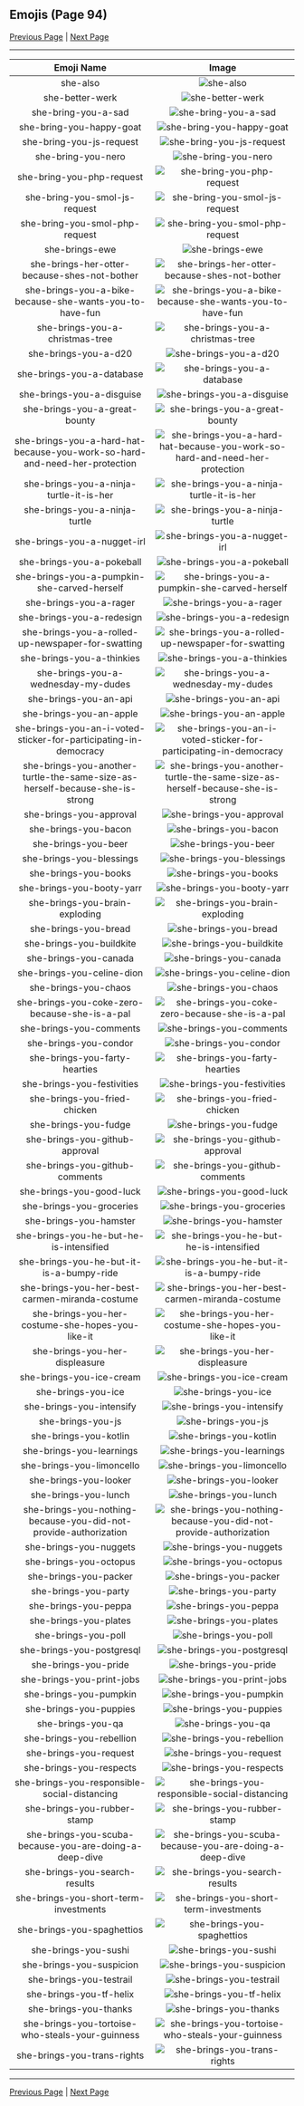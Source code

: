 
## Emojis (Page 94)

[Previous Page](/docs/hc/page-s-0093.md)
  | [Next Page](/docs/hc/page-s-0095.md)

<hr />

|Emoji Name|Image|
| :-: | :-: |
|she-also| ![she-also](/emojis/hc/she-also.png)|
|she-better-werk| ![she-better-werk](/emojis/hc/she-better-werk.png)|
|she-bring-you-a-sad| ![she-bring-you-a-sad](/emojis/hc/she-bring-you-a-sad.png)|
|she-bring-you-happy-goat| ![she-bring-you-happy-goat](/emojis/hc/she-bring-you-happy-goat.gif)|
|she-bring-you-js-request| ![she-bring-you-js-request](/emojis/hc/she-bring-you-js-request.png)|
|she-bring-you-nero| ![she-bring-you-nero](/emojis/hc/she-bring-you-nero.png)|
|she-bring-you-php-request| ![she-bring-you-php-request](/emojis/hc/she-bring-you-php-request.png)|
|she-bring-you-smol-js-request| ![she-bring-you-smol-js-request](/emojis/hc/she-bring-you-smol-js-request.png)|
|she-bring-you-smol-php-request| ![she-bring-you-smol-php-request](/emojis/hc/she-bring-you-smol-php-request.png)|
|she-brings-ewe| ![she-brings-ewe](/emojis/hc/she-brings-ewe.png)|
|she-brings-her-otter-because-shes-not-bother| ![she-brings-her-otter-because-shes-not-bother](/emojis/hc/she-brings-her-otter-because-shes-not-bother.png)|
|she-brings-you-a-bike-because-she-wants-you-to-have-fun| ![she-brings-you-a-bike-because-she-wants-you-to-have-fun](/emojis/hc/she-brings-you-a-bike-because-she-wants-you-to-have-fun.png)|
|she-brings-you-a-christmas-tree| ![she-brings-you-a-christmas-tree](/emojis/hc/she-brings-you-a-christmas-tree.png)|
|she-brings-you-a-d20| ![she-brings-you-a-d20](/emojis/hc/she-brings-you-a-d20.png)|
|she-brings-you-a-database| ![she-brings-you-a-database](/emojis/hc/she-brings-you-a-database.png)|
|she-brings-you-a-disguise| ![she-brings-you-a-disguise](/emojis/hc/she-brings-you-a-disguise.png)|
|she-brings-you-a-great-bounty| ![she-brings-you-a-great-bounty](/emojis/hc/she-brings-you-a-great-bounty.png)|
|she-brings-you-a-hard-hat-because-you-work-so-hard-and-need-her-protection| ![she-brings-you-a-hard-hat-because-you-work-so-hard-and-need-her-protection](/emojis/hc/she-brings-you-a-hard-hat-because-you-work-so-hard-and-need-her-protection.png)|
|she-brings-you-a-ninja-turtle-it-is-her| ![she-brings-you-a-ninja-turtle-it-is-her](/emojis/hc/she-brings-you-a-ninja-turtle-it-is-her.png)|
|she-brings-you-a-ninja-turtle| ![she-brings-you-a-ninja-turtle](/emojis/hc/she-brings-you-a-ninja-turtle.png)|
|she-brings-you-a-nugget-irl| ![she-brings-you-a-nugget-irl](/emojis/hc/she-brings-you-a-nugget-irl.png)|
|she-brings-you-a-pokeball| ![she-brings-you-a-pokeball](/emojis/hc/she-brings-you-a-pokeball.png)|
|she-brings-you-a-pumpkin-she-carved-herself| ![she-brings-you-a-pumpkin-she-carved-herself](/emojis/hc/she-brings-you-a-pumpkin-she-carved-herself.png)|
|she-brings-you-a-rager| ![she-brings-you-a-rager](/emojis/hc/she-brings-you-a-rager.gif)|
|she-brings-you-a-redesign| ![she-brings-you-a-redesign](/emojis/hc/she-brings-you-a-redesign.png)|
|she-brings-you-a-rolled-up-newspaper-for-swatting| ![she-brings-you-a-rolled-up-newspaper-for-swatting](/emojis/hc/she-brings-you-a-rolled-up-newspaper-for-swatting.png)|
|she-brings-you-a-thinkies| ![she-brings-you-a-thinkies](/emojis/hc/she-brings-you-a-thinkies.png)|
|she-brings-you-a-wednesday-my-dudes| ![she-brings-you-a-wednesday-my-dudes](/emojis/hc/she-brings-you-a-wednesday-my-dudes.png)|
|she-brings-you-an-api| ![she-brings-you-an-api](/emojis/hc/she-brings-you-an-api.png)|
|she-brings-you-an-apple| ![she-brings-you-an-apple](/emojis/hc/she-brings-you-an-apple.png)|
|she-brings-you-an-i-voted-sticker-for-participating-in-democracy| ![she-brings-you-an-i-voted-sticker-for-participating-in-democracy](/emojis/hc/she-brings-you-an-i-voted-sticker-for-participating-in-democracy.png)|
|she-brings-you-another-turtle-the-same-size-as-herself-because-she-is-strong| ![she-brings-you-another-turtle-the-same-size-as-herself-because-she-is-strong](/emojis/hc/she-brings-you-another-turtle-the-same-size-as-herself-because-she-is-strong.png)|
|she-brings-you-approval| ![she-brings-you-approval](/emojis/hc/she-brings-you-approval.png)|
|she-brings-you-bacon| ![she-brings-you-bacon](/emojis/hc/she-brings-you-bacon.png)|
|she-brings-you-beer| ![she-brings-you-beer](/emojis/hc/she-brings-you-beer.png)|
|she-brings-you-blessings| ![she-brings-you-blessings](/emojis/hc/she-brings-you-blessings.png)|
|she-brings-you-books| ![she-brings-you-books](/emojis/hc/she-brings-you-books.png)|
|she-brings-you-booty-yarr| ![she-brings-you-booty-yarr](/emojis/hc/she-brings-you-booty-yarr.png)|
|she-brings-you-brain-exploding| ![she-brings-you-brain-exploding](/emojis/hc/she-brings-you-brain-exploding.png)|
|she-brings-you-bread| ![she-brings-you-bread](/emojis/hc/she-brings-you-bread.png)|
|she-brings-you-buildkite| ![she-brings-you-buildkite](/emojis/hc/she-brings-you-buildkite.png)|
|she-brings-you-canada| ![she-brings-you-canada](/emojis/hc/she-brings-you-canada.png)|
|she-brings-you-celine-dion| ![she-brings-you-celine-dion](/emojis/hc/she-brings-you-celine-dion.jpg)|
|she-brings-you-chaos| ![she-brings-you-chaos](/emojis/hc/she-brings-you-chaos.png)|
|she-brings-you-coke-zero-because-she-is-a-pal| ![she-brings-you-coke-zero-because-she-is-a-pal](/emojis/hc/she-brings-you-coke-zero-because-she-is-a-pal.png)|
|she-brings-you-comments| ![she-brings-you-comments](/emojis/hc/she-brings-you-comments.gif)|
|she-brings-you-condor| ![she-brings-you-condor](/emojis/hc/she-brings-you-condor.png)|
|she-brings-you-farty-hearties| ![she-brings-you-farty-hearties](/emojis/hc/she-brings-you-farty-hearties.png)|
|she-brings-you-festivities| ![she-brings-you-festivities](/emojis/hc/she-brings-you-festivities.png)|
|she-brings-you-fried-chicken| ![she-brings-you-fried-chicken](/emojis/hc/she-brings-you-fried-chicken.png)|
|she-brings-you-fudge| ![she-brings-you-fudge](/emojis/hc/she-brings-you-fudge.png)|
|she-brings-you-github-approval| ![she-brings-you-github-approval](/emojis/hc/she-brings-you-github-approval.png)|
|she-brings-you-github-comments| ![she-brings-you-github-comments](/emojis/hc/she-brings-you-github-comments.png)|
|she-brings-you-good-luck| ![she-brings-you-good-luck](/emojis/hc/she-brings-you-good-luck.png)|
|she-brings-you-groceries| ![she-brings-you-groceries](/emojis/hc/she-brings-you-groceries.png)|
|she-brings-you-hamster| ![she-brings-you-hamster](/emojis/hc/she-brings-you-hamster.png)|
|she-brings-you-he-but-he-is-intensified| ![she-brings-you-he-but-he-is-intensified](/emojis/hc/she-brings-you-he-but-he-is-intensified.gif)|
|she-brings-you-he-but-it-is-a-bumpy-ride| ![she-brings-you-he-but-it-is-a-bumpy-ride](/emojis/hc/she-brings-you-he-but-it-is-a-bumpy-ride.gif)|
|she-brings-you-her-best-carmen-miranda-costume| ![she-brings-you-her-best-carmen-miranda-costume](/emojis/hc/she-brings-you-her-best-carmen-miranda-costume.png)|
|she-brings-you-her-costume-she-hopes-you-like-it| ![she-brings-you-her-costume-she-hopes-you-like-it](/emojis/hc/she-brings-you-her-costume-she-hopes-you-like-it.png)|
|she-brings-you-her-displeasure| ![she-brings-you-her-displeasure](/emojis/hc/she-brings-you-her-displeasure.png)|
|she-brings-you-ice-cream| ![she-brings-you-ice-cream](/emojis/hc/she-brings-you-ice-cream.png)|
|she-brings-you-ice| ![she-brings-you-ice](/emojis/hc/she-brings-you-ice.png)|
|she-brings-you-intensify| ![she-brings-you-intensify](/emojis/hc/she-brings-you-intensify.gif)|
|she-brings-you-js| ![she-brings-you-js](/emojis/hc/she-brings-you-js.png)|
|she-brings-you-kotlin| ![she-brings-you-kotlin](/emojis/hc/she-brings-you-kotlin.png)|
|she-brings-you-learnings| ![she-brings-you-learnings](/emojis/hc/she-brings-you-learnings.png)|
|she-brings-you-limoncello| ![she-brings-you-limoncello](/emojis/hc/she-brings-you-limoncello.png)|
|she-brings-you-looker| ![she-brings-you-looker](/emojis/hc/she-brings-you-looker.png)|
|she-brings-you-lunch| ![she-brings-you-lunch](/emojis/hc/she-brings-you-lunch.png)|
|she-brings-you-nothing-because-you-did-not-provide-authorization| ![she-brings-you-nothing-because-you-did-not-provide-authorization](/emojis/hc/she-brings-you-nothing-because-you-did-not-provide-authorization.png)|
|she-brings-you-nuggets| ![she-brings-you-nuggets](/emojis/hc/she-brings-you-nuggets.png)|
|she-brings-you-octopus| ![she-brings-you-octopus](/emojis/hc/she-brings-you-octopus.png)|
|she-brings-you-packer| ![she-brings-you-packer](/emojis/hc/she-brings-you-packer.png)|
|she-brings-you-party| ![she-brings-you-party](/emojis/hc/she-brings-you-party.gif)|
|she-brings-you-peppa| ![she-brings-you-peppa](/emojis/hc/she-brings-you-peppa.png)|
|she-brings-you-plates| ![she-brings-you-plates](/emojis/hc/she-brings-you-plates.png)|
|she-brings-you-poll| ![she-brings-you-poll](/emojis/hc/she-brings-you-poll.png)|
|she-brings-you-postgresql| ![she-brings-you-postgresql](/emojis/hc/she-brings-you-postgresql.png)|
|she-brings-you-pride| ![she-brings-you-pride](/emojis/hc/she-brings-you-pride.png)|
|she-brings-you-print-jobs| ![she-brings-you-print-jobs](/emojis/hc/she-brings-you-print-jobs.png)|
|she-brings-you-pumpkin| ![she-brings-you-pumpkin](/emojis/hc/she-brings-you-pumpkin.png)|
|she-brings-you-puppies| ![she-brings-you-puppies](/emojis/hc/she-brings-you-puppies.png)|
|she-brings-you-qa| ![she-brings-you-qa](/emojis/hc/she-brings-you-qa.gif)|
|she-brings-you-rebellion| ![she-brings-you-rebellion](/emojis/hc/she-brings-you-rebellion.png)|
|she-brings-you-request| ![she-brings-you-request](/emojis/hc/she-brings-you-request.png)|
|she-brings-you-respects| ![she-brings-you-respects](/emojis/hc/she-brings-you-respects.png)|
|she-brings-you-responsible-social-distancing| ![she-brings-you-responsible-social-distancing](/emojis/hc/she-brings-you-responsible-social-distancing.png)|
|she-brings-you-rubber-stamp| ![she-brings-you-rubber-stamp](/emojis/hc/she-brings-you-rubber-stamp.png)|
|she-brings-you-scuba-because-you-are-doing-a-deep-dive| ![she-brings-you-scuba-because-you-are-doing-a-deep-dive](/emojis/hc/she-brings-you-scuba-because-you-are-doing-a-deep-dive.png)|
|she-brings-you-search-results| ![she-brings-you-search-results](/emojis/hc/she-brings-you-search-results.png)|
|she-brings-you-short-term-investments| ![she-brings-you-short-term-investments](/emojis/hc/she-brings-you-short-term-investments.png)|
|she-brings-you-spaghettios| ![she-brings-you-spaghettios](/emojis/hc/she-brings-you-spaghettios.png)|
|she-brings-you-sushi| ![she-brings-you-sushi](/emojis/hc/she-brings-you-sushi.png)|
|she-brings-you-suspicion| ![she-brings-you-suspicion](/emojis/hc/she-brings-you-suspicion.png)|
|she-brings-you-testrail| ![she-brings-you-testrail](/emojis/hc/she-brings-you-testrail.png)|
|she-brings-you-tf-helix| ![she-brings-you-tf-helix](/emojis/hc/she-brings-you-tf-helix.png)|
|she-brings-you-thanks| ![she-brings-you-thanks](/emojis/hc/she-brings-you-thanks.png)|
|she-brings-you-tortoise-who-steals-your-guinness| ![she-brings-you-tortoise-who-steals-your-guinness](/emojis/hc/she-brings-you-tortoise-who-steals-your-guinness.png)|
|she-brings-you-trans-rights| ![she-brings-you-trans-rights](/emojis/hc/she-brings-you-trans-rights.png)|

<hr/>

[Previous Page](/docs/hc/page-s-0093.md)
  | [Next Page](/docs/hc/page-s-0095.md)